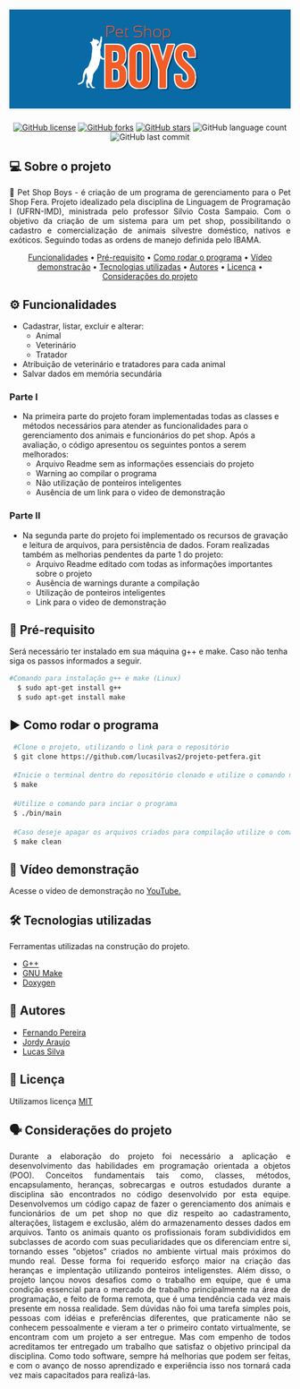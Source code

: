 <h1 align="center">
  <img alt="PetShopBoys" title="#PetShopBoys" src="https://github.com/lucasilvas2/projeto-petfera/blob/main/img/petshop1.png?raw=true">
</h1>
<p align="center">
  <a href="https://github.com/lucasilvas2/projeto-petfera/blob/main/LICENSE"><img alt="GitHub license" src="https://img.shields.io/github/license/lucasilvas2/projeto-petfera"></a>
  <a href="https://github.com/lucasilvas2/projeto-petfera/network"><img alt="GitHub forks" src="https://img.shields.io/github/forks/lucasilvas2/projeto-petfera?style=social"></a>
  <a href="https://github.com/lucasilvas2/projeto-petfera/stargazers"><img alt="GitHub stars" src="https://img.shields.io/github/stars/lucasilvas2/projeto-petfera?style=social"></a>
  <img alt="GitHub language count" src="https://img.shields.io/github/languages/count/lucasilvas2/projeto-petfera">
  <img alt="GitHub last commit" src="https://img.shields.io/github/last-commit/lucasilvas2/projeto-petfera">
</p>
<p aling="center"> 
</p>

## 💻 Sobre o projeto
<p align="justify"> 🐾 Pet Shop Boys - é criação de um programa de gerenciamento para o Pet Shop Fera. Projeto idealizado pela disciplina de Linguagem de Programação I (UFRN-IMD), ministrada pelo professor Silvio Costa Sampaio. Com o objetivo da criação de um sistema para um pet shop, possibilitando o cadastro e comercialização de animais silvestre doméstico, nativos e exóticos. Seguindo todas as ordens de manejo definida pelo IBAMA.</p>

<p align="center">
 <a href="#funcionalidades">Funcionalidades</a> •
 <a href="#pré-requisito">Pré-requisito</a> •
 <a href="#como-rodar-o-programa">Como rodar o programa</a> • 
 <a href="#vídeo-demonstração">Vídeo demonstração</a> •
 <a href="#tecnologias-utilizadas">Tecnologias utilizadas</a> •
 <a href="#autores">Autores</a> •
 <a href="#licença">Licença</a> •
 <a href="#considerações-do-projeto">Considerações do projeto</a> 

</p>

## ⚙️ Funcionalidades
* Cadastrar, listar, excluir e alterar:
    - Animal
    - Veterinário
    - Tratador
 * Atribuição de veterinário e tratadores para cada animal
 * Salvar dados em memória secundária
 ### Parte I
 * Na primeira parte do projeto foram implementadas todas as classes e métodos necessários para atender as funcionalidades para o gerenciamento dos animais e funcionários do pet shop. Após a avaliação, o código apresentou os seguintes pontos a serem melhorados:
    - Arquivo Readme sem as informações essenciais do projeto
    - Warning ao compilar o programa
    - Não utilização de ponteiros inteligentes
    - Ausência de um link para o video de demonstração
 ### Parte II
 * Na segunda parte do projeto foi implementado os recursos de gravação e leitura de arquivos, para persistência de dados. Foram realizadas também as melhorias pendentes da parte 1 do projeto:
    - Arquivo Readme editado com todas as informações importantes sobre o projeto
    - Ausência de warnings durante a compilação
    - Utilização de ponteiros inteligentes
    - Link para o video de demonstração

## 🔎 Pré-requisito

Será necessário ter instalado em sua máquina g++ e make. Caso não tenha siga os passos informados a seguir.

  ```bash
  #Comando para instalação g++ e make (Linux)
    $ sudo apt-get install g++
    $ sudo apt-get install make
  ```
 ## ▶️ Como rodar o programa
 ```bash
  #Clone o projeto, utilizando o link para o repositório 
  $ git clone https://github.com/lucasilvas2/projeto-petfera.git
  
  #Inicie o terminal dentro do repositório clonado e utilize o comando make realizar a compilação
  $ make
  
  #Utilize o comando para inciar o programa
  $ ./bin/main
  
  #Caso deseje apagar os arquivos criados para compilação utilize o comando
  $ make clean 
 ```
 ## 📼 Vídeo demonstração
  Acesse o vídeo de demonstração no [YouTube.](https://youtu.be/30sNDTukXC8)
 
 ## 🛠️ Tecnologias utilizadas
 
 Ferramentas utilizadas na construção do projeto.
  
  - [G++](https://gcc.gnu.org/)
  - [GNU Make](http://www.gnu.org/gnu/gnu.html)
  - [Doxygen](https://www.doxygen.nl/index.html)
  
 ## 🤝 Autores
  
  - [Fernando Pereira](https://github.com/fernandocunhapereira)
  - [Jordy Araujo](https://github.com/JordyAraujo)
  - [Lucas Silva](https://github.com/lucasilvas2)
  
 ## 📜 Licença
 
  Utilizamos licença [MIT](https://github.com/lucasilvas2/projeto-petfera/blob/main/LICENSE)
  
 ## 🗣 Considerações do projeto
  <p align="justify">Durante a elaboração do projeto foi necessário a aplicação e desenvolvimento das habilidades em programação orientada a objetos (POO). Conceitos fundamentais tais como, classes, métodos, encapsulamento, heranças, sobrecargas e outros estudados durante a disciplina são encontrados no código desenvolvido por esta equipe. Desenvolvemos um código capaz de fazer o gerenciamento dos animais e funcionários de um pet shop no que diz respeito ao cadastramento, alterações, listagem e exclusão, além do armazenamento desses dados em arquivos. Tanto os animais quanto os profissionais foram subdivididos em subclasses de acordo com suas peculiaridades que os diferenciam entre si, tornando esses "objetos" criados no ambiente virtual mais próximos do mundo real. Desse forma foi requerido esforço maior na criação das heranças e implentação utilizando ponteiros inteligenstes. Além disso, o projeto lançou novos desafios como o trabalho em equipe, que é uma condição essencial para o mercado de trabalho principalmente na área de programação, e feito de forma remota, que é uma tendência cada vez mais presente em nossa realidade. Sem dúvidas não foi uma tarefa simples pois, pessoas com idéias e preferências diferentes, que praticamente não se conhecem pessoalmente e vieram a ter o primeiro contato virtualmente, se encontram com um projeto a ser entregue. Mas com empenho de todos acreditamos ter entregado um trabalho que satisfaz o objetivo principal da disciplina. Como todo software, sempre há melhorias que podem ser feitas, e com o avanço de nosso aprendizado e experiência isso nos tornará cada vez mais capacitados para realizá-las.</p>




